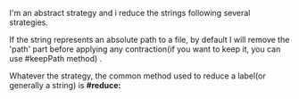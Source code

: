 I'm an abstract strategy and i reduce the strings following several strategies.

If the string represents an absolute path to a file, by default I will remove the 'path' part before applying any contraction(if you want to keep it, you can use #keepPath method) .

Whatever the strategy, the common method used to reduce a label(or generally a string) is **#reduce:**